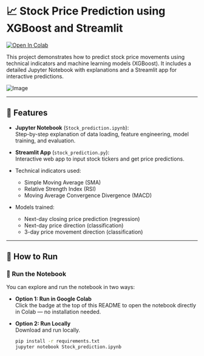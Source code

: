 # 📈 Stock Price Prediction using XGBoost and Streamlit

[![Open In Colab](https://colab.research.google.com/assets/colab-badge.svg)](https://colab.research.google.com/github/Kabilan-1616/Stock-prediction/blob/main/Stock_preditcion.ipynb)

This project demonstrates how to predict stock price movements using technical indicators and machine learning models (XGBoost). It includes a detailed Jupyter Notebook with explanations and a Streamlit app for interactive predictions.

![Image](https://github.com/user-attachments/assets/bcd2fe97-466c-4a19-a801-f459b907982f)


---

## 🔧 Features

- **Jupyter Notebook** (`Stock_prediction.ipynb`):  
  Step-by-step explanation of data loading, feature engineering, model training, and evaluation.

- **Streamlit App** (`stock_prediction.py`):  
  Interactive web app to input stock tickers and get price predictions.

- Technical indicators used:  
  - Simple Moving Average (SMA)  
  - Relative Strength Index (RSI)  
  - Moving Average Convergence Divergence (MACD)

- Models trained:  
  - Next-day closing price prediction (regression)  
  - Next-day price direction (classification)  
  - 3-day price movement direction (classification)

---

## 🚀 How to Run

### 📓 Run the Notebook

You can explore and run the notebook in two ways:

- **Option 1: Run in Google Colab**  
  Click the badge at the top of this README to open the notebook directly in Colab — no installation needed.

- **Option 2: Run Locally**  
  Download and run locally.

  ```bash
  pip install -r requirements.txt
  jupyter notebook Stock_prediction.ipynb
